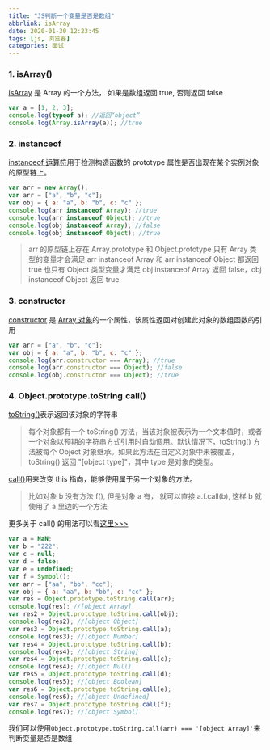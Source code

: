 ```yaml
---
title: "JS判断一个变量是否是数组"
abbrlink: isArray
date: 2020-01-30 12:23:45
tags: [js, 浏览器]
categories: 面试
---
```


### 1. isArray()

[isArray](https://developer.mozilla.org/zh-CN/docs/Web/JavaScript/Reference/Global_Objects/Array/isArray) 是 Array 的一个方法， 如果是数组返回 true, 否则返回 false

<!-- more -->

```js
var a = [1, 2, 3];
console.log(typeof a); //返回“object”
console.log(Array.isArray(a)); //true
```

### 2. instanceof

[instanceof 运算符](https://developer.mozilla.org/zh-CN/docs/Web/JavaScript/Reference/Operators/instanceof)用于检测构造函数的 prototype 属性是否出现在某个实例对象的原型链上。

```js
var arr = new Array();
var arr = ["a", "b", "c"];
var obj = { a: "a", b: "b", c: "c" };
console.log(arr instanceof Array); //true
console.log(arr instanceof Object); //true
console.log(obj instanceof Array); //false
console.log(obj instanceof Object); //true
```

> arr 的原型链上存在 Array.prototype 和 Object.prototype
> 只有 Array 类型的变量才会满足 arr instanceof Array 和 arr instanceof Object 都返回 true
> 也只有 Object 类型变量才满足 obj instanceof Array 返回 false，obj instanceof Object 返回 true

### 3. constructor

[constructor](https://www.w3school.com.cn/jsref/jsref_constructor_array.asp) 是 [Array 对象](https://www.w3school.com.cn/jsref/jsref_obj_array.asp)的一个属性，该属性返回对创建此对象的数组函数的引用

```js
var arr = ["a", "b", "c"];
var obj = { a: "a", b: "b", c: "c" };
console.log(arr.constructor === Array); //true
console.log(arr.constructor === Object); //false
console.log(obj.constructor === Object); //true
```

### 4. Object.prototype.toString.call()

[toString()](https://developer.mozilla.org/zh-CN/docs/Web/JavaScript/Reference/Global_Objects/Object/toString)表示返回该对象的字符串

> 每个对象都有一个 toString() 方法，当该对象被表示为一个文本值时，或者一个对象以预期的字符串方式引用时自动调用。默认情况下，toString() 方法被每个 Object 对象继承。如果此方法在自定义对象中未被覆盖，toString() 返回 "[object type]"，其中 type 是对象的类型。

[call()](https://www.w3school.com.cn/js/js_function_call.asp)用来改变 this 指向，能够使用属于另一个对象的方法。

> 比如对象 b 没有方法 f(), 但是对象 a 有， 就可以直接 a.f.call(b), 这样 b 就使用了 a 里边的一个方法

更多关于 call() 的用法可以看[这里>>>](https://segmentfault.com/a/1190000018270750)

```js
var a = NaN;
var b = "222";
var c = null;
var d = false;
var e = undefined;
var f = Symbol();
var arr = ["aa", "bb", "cc"];
var obj = { a: "aa", b: "bb", c: "cc" };
var res = Object.prototype.toString.call(arr);
console.log(res); //[object Array]
var res2 = Object.prototype.toString.call(obj);
console.log(res2); //[object Object]
var res3 = Object.prototype.toString.call(a);
console.log(res3); //[object Number]
var res4 = Object.prototype.toString.call(b);
console.log(res4); //[object String]
var res4 = Object.prototype.toString.call(c);
console.log(res4); //[object Null]
var res5 = Object.prototype.toString.call(d);
console.log(res5); //[object Boolean]
var res6 = Object.prototype.toString.call(e);
console.log(res6); //[object Undefined]
var res7 = Object.prototype.toString.call(f);
console.log(res7); //[object Symbol]
```

我们可以使用`Object.prototype.toString.call(arr) === '[object Array]'`来判断变量是否是数组
